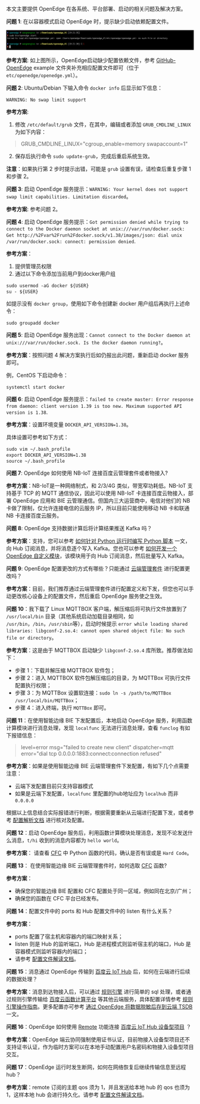 本文主要提供 OpenEdge 在各系统、平台部署、启动的相关问题及解决方案。

**问题 1**: 在以容器模式启动 OpenEdge 时，提示缺少启动依赖配置文件。

![图片](../images/faq/docker-engine-conf-miss.png)

**参考方案**: 如上图所示，OpenEdge启动缺少配置依赖文件，参考 [GitHub-OpenEdge](https://github.com/baidu/openedge) example 文件夹补充相应配置文件即可（位于 `etc/openedge/openedge.yml`）。

**问题 2**: Ubuntu/Debian 下输入命令 `docker info` 后显示如下信息：

```
WARNING: No swap limit support
```

**参考方案**:

1. 修改 `/etc/default/grub` 文件，在其中，编辑或者添加 `GRUB_CMDLINE_LINUX` 为如下内容：
> GRUB_CMDLINE_LINUX="cgroup_enable=memory swapaccount=1"

2. 保存后执行命令 `sudo update-grub`，完成后重启系统生效。

**注意**：如果执行第 2 步时提示出错，可能是 `grub` 设置有误，请检查后重复步骤 1 和步骤 2。

**问题 3**: 启动 OpenEdge 服务提示：`WARNING: Your kernel does not support swap limit capabilities. Limitation discarded`。

**参考方案**: 参考问题 2。

**问题 4**: 启动 OpenEdge 服务提示：`Got permission denied while trying to connect to the Docker daemon socket at unix:///var/run/docker.sock: Get http://%2Fvar%2Frun%2Fdocker.sock/v1.38/images/json: dial unix /var/run/docker.sock: connect: permission denied`.

**参考方案**：

1. 提供管理员权限
2. 通过以下命令添加当前用户到docker用户组

```shell
sudo usermod -aG docker ${USER}
su - ${USER}
```

如提示没有 `docker group`，使用如下命令创建新 docker 用户组后再执行上述命令：

```shell
sudo groupadd docker
```

**问题 5**: 启动 OpenEdge 服务出现：`Cannot connect to the Docker daemon at unix:///var/run/docker.sock. Is the docker daemon running?`。

**参考方案**：按照问题 4 解决方案执行后如仍报出此问题，重新启动 docker 服务即可。

例，CentOS 下启动命令：

```shell
systemctl start docker
```

**问题 6**: 启动 OpenEdge 服务提示：`failed to create master: Error response from daemon: client version 1.39 is too new. Maximum supported API version is 1.38`.

**参考方案**：设置环境变量 `DOCKER_API_VERSION=1.38`。

具体设置可参考如下方式：

```shell
sudo vim ~/.bash_profile
export DOCKER_API_VERSION=1.38
source ~/.bash_profile
```

**问题 7**: OpenEdge 如何使用 NB-IoT 连接百度云管理套件或者物接入?

**参考方案**：NB-IoT是一种网络制式，和 2/3/4G 类似，带宽窄功耗低。NB-IoT 支持基于 TCP 的 MQTT 通信协议，因此可以使用 NB-IoT 卡连接百度云物接入，部署 OpenEdge 应用和 BIE 云管理通信。但国内三大运营商中，电信对他们的 NB 卡做了限制，仅允许连接电信的云服务 IP，所以目前只能使用移动 NB 卡和联通 NB 卡连接百度云服务。

**问题 8**: OpenEdge 支持数据计算后将计算结果推送 Kafka 吗？

**参考方案**：支持，您可以参考 [如何针对 Python 运行时编写 Python 脚本](https://github.com/baidu/openedge/blob/master/doc/zh-cn/customize/How-to-write-a-python-script-for-python-runtime.md) 一文，向 Hub 订阅消息，并将消息逐个写入 Kafka。您也可以参考 [如何开发一个 OpenEdge 自定义模块](customize/How-to-develop-a-customize-module-for-OpenEdge.md)，该模块用于向 Hub 订阅消息，然后批量写入 Kafka。

**问题 9**: OpenEdge 配置更改的方式有哪些？只能通过 [云端管理套件](https://cloud.baidu.com/product/bie.html) 进行配置更改吗？

**参考方案**：目前，我们推荐通过云端管理套件进行配置定义和下发，但您也可以手动更改核心设备上的配置文件，然后重启 OpenEdge 服务使之生效。

**问题 10**：我下载了 Linux MQTTBOX 客户端，解压缩后将可执行文件放置到了 `/usr/local/bin` 目录（其他系统启动加载目录相同，如 `/usr/bin`，`/bin`，`/usr/sbin`等），启动时候提示 `error while loading shared libraries: libgconf-2.so.4: cannot open shared object file: No such file or directory`。

**参考方案**：这是由于 MQTTBOX 启动缺少 `libgconf-2.so.4` 库所致。推荐做法如下：

- 步骤 1：下载并解压缩 MQTTBOX 软件包；
- 步骤 2：进入 MQTTBOX 软件包解压缩后的目录，为 MQTTBox 可执行文件配置执行权限；
- 步骤 3：为 MQTTBox 设置软连接：`sudo ln -s /path/to/MQTTBox /usr/local/bin/MQTTBox`；
- 步骤 4：进入终端，执行 `MQTTBox` 即可。

**问题 11**：在使用智能边缘 BIE 下发配置后，本地启动 OpenEdge 服务，利用函数计算模块进行消息处理，发现 `localfunc` 无法进行消息处理，查看 `funclog` 有如下报错信息：

> level=error msg="failed to create new client" dispatcher=mqtt error="dial tcp 0.0.0.0:1883:connect:connection refused"

**参考方案**：如果是使用智能边缘 BIE 云端管理套件下发配置，有如下几个点需要注意：

- 云端下发配置目前只支持容器模式
- 如果是云端下发配置，`localfunc` 里配置的hub地址应为 `localhub` 而非 `0.0.0.0`

根据以上信息结合实际报错进行判断，根据需要重新从云端进行配置下发，或者参考 [配置解析文档](./tutorials/Config-interpretation.md) 进行核对及配置。

**问题 12**：启动 OpenEdge 服务后，利用函数计算模块处理消息，发现不论发送什么消息，`t/hi` 收到的消息内容都为 `hello world`。

**参考方案**： 请查看 [CFC](https://cloud.baidu.com/product/cfc.html) 中 Python 函数的代码，确认是否有误或是 `Hard Code`。

**问题 13**： 在使用智能边缘 BIE 云端管理套件时，如何选取 [CFC](https://cloud.baidu.com/product/cfc.html) 函数?

**参考方案**：

- 确保您的智能边缘 BIE 配置和 CFC 配置处于同一区域，例如同在北京/广州；
- 确保您的函数在 CFC 平台已经发布。

**问题 14**：配置文件中的 ports 和 Hub 配置文件中的 listen 有什么关系？

**参考方案**：

- ports 配置了宿主机和容器内的端口映射关系；
- listen 则是 Hub 的监听端口，Hub 是进程模式则监听宿主机的端口，Hub 是容器模式则监听容器内的端口；
- 请参考 [配置文件解读文档](./tutorials/Config-interpretation.md)。

**问题 15**：消息通过 OpenEdge 传输到 [百度云 IoT Hub](https://cloud.baidu.com/product/iot.html) 后，如何在云端进行后续的数据处理？

**参考方案**：消息到达物接入后，可以通过 [规则引擎](https://cloud.baidu.com/product/re.html) 进行简单的 sql 处理，或者通过规则引擎传输给 [百度云函数计算平台](https://cloud.baidu.com/product/cfc.html) 等其他云端服务，具体配置详情参考 [规则引擎操作指南](https://cloud.baidu.com/doc/RE/GUIGettingStarted.html#.E6.93.8D.E4.BD.9C.E5.87.86.E5.A4.87)。更多配置亦可参考 [通过 OpenEdge 将数据脱敏后存到云端 TSDB](practice/Write-data-to-TSDB-with-OpenEdge.md) 一文。

**问题 16**：OpenEdge 如何使用 [Remote](./tutorials/Message-synchronize-with-iothub-through-remote-module.md) 功能连接 [百度云 IoT Hub 设备型项目](https://cloud.baidu.com/doc/IOT/GettingStarted.html#.E5.88.9B.E5.BB.BA.E7.89.A9.E6.A8.A1.E5.9E.8B) ？

**参考方案**：OpenEdge 端云协同强制使用证书认证，目前物接入设备型项目还不支持证书认证，作为临时方案可以在本地手动配置用户名密码和物接入设备型项目交互。

**问题 17**：OpenEdge 运行时发生断网，如何在网络恢复后继续传输信息至远程 hub？

**参考方案**：remote 订阅的主题 qos 须为 1，并且发送给本地 hub 的 qos 也须为 1，这样本地 hub 会进行持久化。请参考 [配置文件解读文档](./tutorials/Config-interpretation.md)。